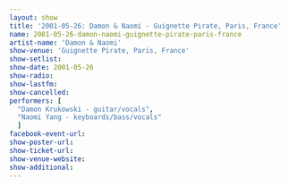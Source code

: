 ```yaml
---
layout: show
title: '2001-05-26: Damon & Naomi - Guignette Pirate, Paris, France'
name: 2001-05-26-damon-naomi-guignette-pirate-paris-france
artist-name: 'Damon & Naomi'
show-venue: 'Guignette Pirate, Paris, France'
show-setlist: 
show-date: 2001-05-26
show-radio: 
show-lastfm: 
show-cancelled: 
performers: [
  "Damon Krukowski - guitar/vocals",
  "Naomi Yang - keyboards/bass/vocals"
  ]
facebook-event-url: 
show-poster-url: 
show-ticket-url: 
show-venue-website: 
show-additional: 
---
```


